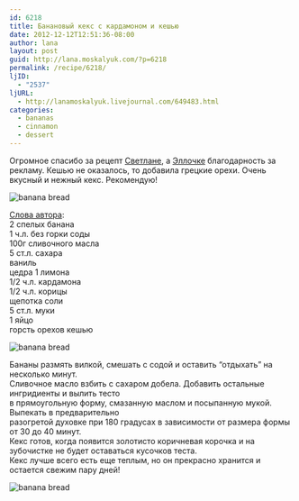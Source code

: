 ```yaml
---
id: 6218
title: Банановый кекс с кардамоном и кешью
date: 2012-12-12T12:51:36-08:00
author: lana
layout: post
guid: http://lana.moskalyuk.com/?p=6218
permalink: /recipe/6218/
ljID:
  - "2537"
ljURL:
  - http://lanamoskalyuk.livejournal.com/649483.html
categories:
  - bananas
  - cinnamon
  - dessert
---
```

Огромное спасибо за рецепт [Светлане](http://ingwervanille.livejournal.com/166654.html#cutid1), а [Эллочке](http://elizabet-x.livejournal.com/546881.html) благодарность за рекламу. Кешью не оказалось, то добавила грецкие орехи. Очень вкусный и нежный кекс. Рекомендую!

![banana bread](http://farm9.staticflickr.com/8084/8268001208_41ac20b242_c.jpg) 

[Слова автора](http://ingwervanille.livejournal.com/166654.html#cutid1):  
2 спелых банана  
1 ч.л. без горки соды  
100г сливочного масла  
5 ст.л. сахара  
ваниль  
цедра 1 лимона  
1/2 ч.л. кардамона  
1/2 ч.л. корицы  
щепотка соли  
5 ст.л. муки  
1 яйцо  
горсть орехов кешью

![banana bread](http://farm9.staticflickr.com/8344/8268012758_c54a24f1ce_c.jpg) 

Бананы размять вилкой, смешать с содой и оставить &#8220;отдыхать&#8221; на несколько минут.  
Сливочное масло взбить с сахаром добела. Добавить остальные ингридиенты и вылить тесто  
в прямоугольную форму, смазанную маслом и посыпанную мукой. Выпекать в предварительно  
разогретой духовке при 180 градусах в зависимости от размера формы от 30 до 40 минут.  
Кекс готов, когда появится золотисто коричневая корочка и на зубочистке не будет оставаться кусочков теста.  
Кекс лучше всего есть еще теплым, но он прекрасно хранится и остается свежим пару дней!

![banana bread](http://farm9.staticflickr.com/8504/8266935691_e6841e90b5_c.jpg)